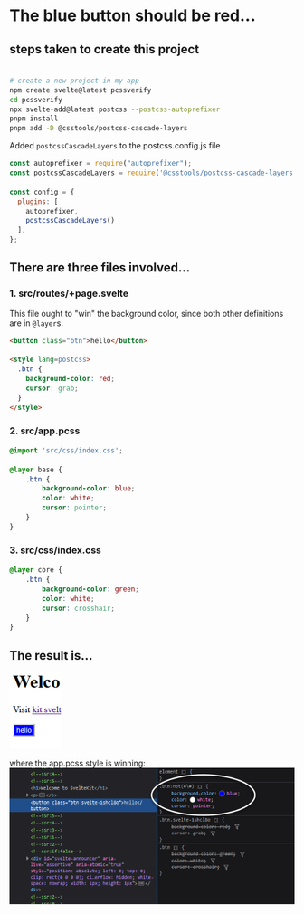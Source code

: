 # The blue button should be red...

## steps taken to create this project

```bash

# create a new project in my-app
npm create svelte@latest pcssverify
cd pcssverify
npx svelte-add@latest postcss --postcss-autoprefixer
pnpm install
pnpm add -D @csstools/postcss-cascade-layers
```

Added `postcssCascadeLayers` to the postcss.config.js file

```javascript
const autoprefixer = require("autoprefixer");
const postcssCascadeLayers = require('@csstools/postcss-cascade-layers');

const config = {
  plugins: [
    autoprefixer,
    postcssCascadeLayers()
  ],
};
```

## There are three files involved...

### 1. src/routes/+page.svelte
This file ought to "win" the background color, since both other definitions are in `@layer`s.
```html
<button class="btn">hello</button>

<style lang=postcss>
  .btn {
    background-color: red;
    cursor: grab;
  }
</style>
```

### 2. src/app.pcss

```css
@import 'src/css/index.css';

@layer base {
    .btn {
        background-color: blue;
        color: white;
        cursor: pointer;
    }
}
```

### 3. src/css/index.css

```css
@layer core {
    .btn {
        background-color: green;
        color: white;
        cursor: crosshair;
    }
}
```

## The result is...

![alt text](image.png)

where the app.pcss style is winning:
![alt text](image-1.png)